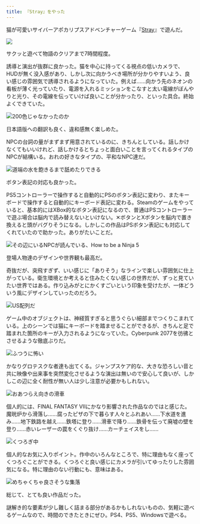 ```yaml
---
title: 『Stray』をやった
---
```

猫が可愛いサイバーアポカリプスアドベンチャーゲーム『[Stray](https://store.steampowered.com/app/1332010/Stray/?l=japanese)』で遊んだ。

![](https://lh6.googleusercontent.com/LgLxaWmLGVH6-1TFu5ejW9oeBWU7Uo9qneFl1UbAA0sTSEmI3MEep6L9DM6QESVWIDDzpzYfChTj6_q9ri1hF_RNJFdN7CN5FGlLF_TFBtCRpw6xScymIuXJb9lhhhG5QWDJgeAy10zwipla1wreDSmBDY9r1vCs6fov2ZSlZZytPWZLMMdgzc96a9z2lQ)

サクッと遊べて物語のクリアまで7時間程度。

誘導と演出が抜群に良かった。猫を中心に持ってくる視点の低いカメラで、HUDが無く没入感があり、しかし次に向かうべき場所が分かりやすいよう、良い感じの雰囲気で誘導されるようになっていた。例えば……向かう先のネオンの看板が薄く光っていたり、電源を入れるミッションをこなすと太い電線がぼんやりと光り、その電線を伝っていけば良いことが分かったり、といった具合。終始よくできていた。

![](https://lh3.googleusercontent.com/GVj_ZjHKK59vtmfxlAy6ILjIaQMDx1LwE85jG5fxX8yP0XPzziNeBLSzS2VAaSmZE32F7x5QXStNiHiHOy-e7yGrEXEr9jPBW17W97cfBP1lx4KTwnwQrQVkmyfnCoAc-HXIY0FEVfNSFO0nyvR7w9_pZv5fLNY6yVmtkXZ8M4NgXTfAbdT2RQV-HIw0ig "200色じゃなかったのか")

日本語版への翻訳も良く、違和感無く楽しめた。

NPCの台詞の量がまずまず用意されているのに、きちんとしている。話しかけなくてもいいけれど、話しかけるとちょっと面白いことを言ってくれるタイプのNPCが結構いる。おれの好きなタイプの、平和なNPC達だ。

![](https://lh6.googleusercontent.com/Q75kVonAgjFOkbgnmu1RcinL7mA5Ca4r9HnRK-F-ADoR5hVErGzfC43jYHtNYMguCUKTkLIS65PPA12IVesDPaqAf5qbIyJMznfF-Sl2Fa-0MszKrGdhdAhBvOqjwjmD4p0aekWVUQduRILesq4zhcS6kvSJdtUUhhydJ506lshkpnQDEzaNSLPRPC3FJg "道端の水を飽きるまで舐めたりできる")

ボタン表記の対応も良かった。

PS5コントローラーで操作すると自動的にPSのボタン表記に変わり、またキーボードで操作すると自動的にキーボード表記に変わる。Steamのゲームをやっていると、基本的にはXBox的なボタン表記になるので、普通はPSコントローラーで遊ぶ場合は脳内で読み替えないといけない。✕ボタンとXボタンを脳内で置き換えると頭がバグりそうになる。しかしこの作品はPSボタン表記にも対応してくれていたので助かった。ありがたいことだ。

![](https://lh6.googleusercontent.com/i0m4czWCmTdRmm9H2MdWwbV8PyaHAgSl-1eRbPbN63FG3B10rCOJCK8Y79KSoiu4627uANKGFhDSEKaZWbd5ytQ6wmVTcal2PgbRu78bYYJjnCTLtIF-cMGi3bUDrQc2BDr0IROlXfXeg0CHNNkhzYslSn-r-wYEwbZWQcCbd9k3A4_wgUagN1EN3AY2sA "その辺にいるNPCが読んでいる、How to be a Ninja 5")

登場人物達のデザインや世界観も最高だ。

奇抜だが、突飛すぎず、いい感じに「ありそう」なラインで楽しい雰囲気に仕上がっている。衛生環境とか考えると住みたくない感じの世界だが、ずっと見ていたい世界ではある。作り込みがとにかくすごいという印象を受けたが、一体どういう風にデザインしていったのだろう。

![](https://lh6.googleusercontent.com/bq7GxJTHMO7o3t86pvG1afmxZliKcNT1vahUL7Zci4Wa9ZPpKQFLGPZVD_P2QTht_HpHrV3rTYR9VUmJHCC9SUtwVynzMm-BPmlvJ9gPN9uwyuPqXfOMVIe9tC5JA5e-vXbte27Zu9nWm8PzGYH3hhXh2j_EYGYngwmV1PRrWWFQt4eZMKVVoV-DsL0Ijg "US配列だ")

ゲーム中のオブジェクトは、神経質すぎると思うぐらい細部までつくりこまれている。上のシーンでは猫にキーボードを踏ませることができるが、きちんと足で踏まれた箇所のキーが入力されるようになっていた。Cyberpunk 2077を彷彿とさせるような徹底ぶりだ。

![](https://lh4.googleusercontent.com/lf9vih_4wJarhjBG9Zz3WWXkZki6kW8l-b-FrGAb-AwF1cPqvqemX5330WJckrh_vqb96X4WllxatsvDP7DN8g2S2jBlM7z5BpuRPLFHV5awFDlL2oBqrWr-pd2F-mg5zPNspUhnTN4eHh-_z1xGqXl9vdRYCwciItiXlZJSPzem05-eojTIpAOVU75j9Q "ふつうに怖い")

かなりグロテスクな者達も出てくる。ジャンプスケア的な、大きな恐ろしい音と共に映像や出来事を突然変化させるような演出は無いので安心して良いが、しかしこの辺に全く耐性が無い人は少し注意が必要かもしれない。

![](https://lh5.googleusercontent.com/NchGf3opNtU8xqeM_ZUEEmf4-YgVkiGcxnIVdG4PDP64Wk9o70Pv7-uINF-o-_TZpkrUluZk2QS9EtlsjikiOZdf_OKtPPADxcwIpkB1RItRx4yv-Y0mlP3k9_Liv3XdMBrnEZyKKoPH5FrlKURTmVEBMPNTkfjU-pMVJh3kPsBIvm8JRMYcrIXAWO50aQ "おあつらえ向きの滑車")

個人的には、FINAL FANTASY VIIにかなり影響された作品なのではと感じた。魔晄炉から滑落し……腐ったピザの下で暮らす人々とふれあい……下水道を進み……地下鉄路を越え……鉄塔に登り……滑車で降り……鉄骨を伝って廃墟の壁を登り……赤いレーザーの罠をくぐり抜け……カーチェイスをし……

![](https://lh3.googleusercontent.com/cowKodtx6hlYOeJpZVviqpB63uyhexKsvTwDdL4XIYYm7fZu2dKCI9aCMvdc4nrjDwzGW1TUC2q_L5z63UnosUHs-xXV8Y7HmSv78w5ALx-ew_4894PNVq6f3rzdzqT14bsGXcqz8Y4p9mpQoc9Hfw3RdicXSjWCu2WyZUD_yyM8mRjbtnpoaWiIl0CMwQ "くつろぎ中")

個人的なお気に入りポイント。作中のいろんなところで、特に理由もなく座ってくつろぐことができる。くつろぐと良い感じにカメラが引いてゆったりした雰囲気になる。特に理由のない行動にも、意味はある。

![](https://lh5.googleusercontent.com/NABiizZNFFxk9KZz3qPRSV2976OxQ9kQ_STMfNJLPy0rlJM3ptS98yXsnd2U_AaoIlkuOnhlz4y1kVOp37aOsePQL0sIFB6ClSE4SNN7L7HF_NCISqkRRKRe4Hrb-n6v635UVpuTbEDAL0EBAQi9XDRjTZyjCRVlRF43TygPQTj5qwIhf8z_pBxPeahQ6Q "めちゃくちゃ良さそうな集落")

総じて、とても良い作品だった。

謎解き的な要素が少し難しく詰まる部分があるかもしれないものの、気軽に遊べるゲームなので、時間のできたときにぜひ。PS4、PS5、Windowsで遊べる。
